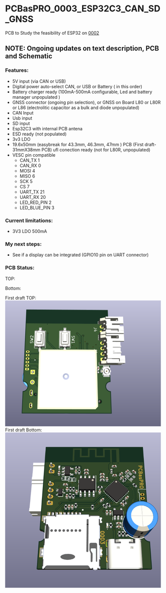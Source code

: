 # PCBasPRO_0003_ESP32C3_CAN_SD_GNSS
PCB to Study the feasibility of ESP32 on [0002](https://github.com/PCBasPRO/PCBasPRO_0002_Cheap_FOC2VESC)

## **NOTE: Ongoing updates on text description, PCB and Schematic**


### **Features:**

- 5V input (via CAN or USB)
- Digital power auto-select CAN, or USB or Battery ( in this order)
- Battery charger ready (100mA-500mA configurable, Led and battery manager unpopulated )
- GNSS connector (ongoing pin selection), or GNSS on Board L80 or L80R or L86 (electrolitic capacitor as a bulk and diode unpopulated)
- CAN Input
- Usb input
- SD input
- Esp32C3 with internal PCB antena
- ESD ready (not populated)
- 3v3 LDO
- 19.6x50mm (easybreak for 43.3mm, 46.3mm, 47mm ) PCB  (First draft- 31mmX38mm PCB)
   ufl conection ready (not for L80R, unpopulated)
- VESC pin compatible
    - CAN_TX			  1
    - CAN_RX			  0
    - MOSI				  4
    - MISO				  6
    - SCK				  	5
    - CS					  7
    - UART_TX				21
    - UART_RX				20
    - LED_RED_PIN		2
    - LED_BLUE_PIN	3

### **Current limitations:**

  - 3V3 LDO 500mA

### **My next steps:**

- See if a display can be integrated  (GPIO10 pin on UART connector)


### **PCB Status:**
TOP:

Bottom:

First draft TOP: 
![Image](https://github.com/PCBasPRO/PCBasPRO_0003_ESP32C3_CAN_SD_GNSS/blob/main/2024-01-14_11h23_50.png)
First draft Bottom:
![Image](https://github.com/PCBasPRO/PCBasPRO_0003_ESP32C3_CAN_SD_GNSS/blob/main/2024-01-14_11h25_02.png)
